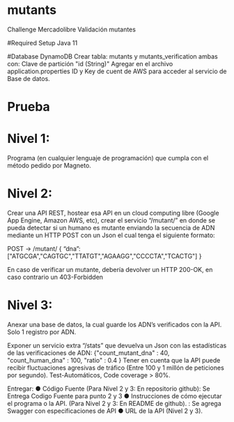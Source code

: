 # mutants
 Challenge Mercadolibre Validación mutantes
 
#Required Setup
Java 11

#Database
DynamoDB
Crear tabla: mutants y mutants_verification ambas con: Clave de partición "id (String)"
Agregar en el archivo application.properties ID y Key de cuent de AWS para acceder al servicio de Base de datos. 

# Prueba

# Nivel 1:

Programa (en cualquier lenguaje de programación) que cumpla con el método pedido por Magneto.

# Nivel 2:

Crear una API REST, hostear esa API en un cloud computing libre (Google App Engine, Amazon AWS, etc), crear el servicio “/mutant/” en donde se pueda detectar si un humano es mutante enviando la secuencia de ADN mediante un HTTP POST con un Json el cual tenga el siguiente formato:

POST → /mutant/ { “dna”:["ATGCGA","CAGTGC","TTATGT","AGAAGG","CCCCTA","TCACTG"] }

En caso de verificar un mutante, debería devolver un HTTP 200-OK, en caso contrario un 403-Forbidden

# Nivel 3:

Anexar una base de datos, la cual guarde los ADN’s verificados con la API. Solo 1 registro por ADN.

Exponer un servicio extra “/stats” que devuelva un Json con las estadísticas de las verificaciones de ADN: {"count_mutant_dna" : 40, "count_human_dna" : 100, "ratio" : 0.4 } Tener en cuenta que la API puede recibir fluctuaciones agresivas de tráfico (Entre 100 y 1 millón de peticiones por segundo). Test-Automáticos, Code coverage > 80%.

Entregar:
● Código Fuente (Para Nivel 2 y 3: En repositorio github): Se Entrega Codigo Fuente para punto 2 y 3
● Instrucciones de cómo ejecutar el programa o la API. (Para Nivel 2 y 3: En README de
github). : Se agrega Swagger con especificaciones de API
● URL de la API (Nivel 2 y 3).



